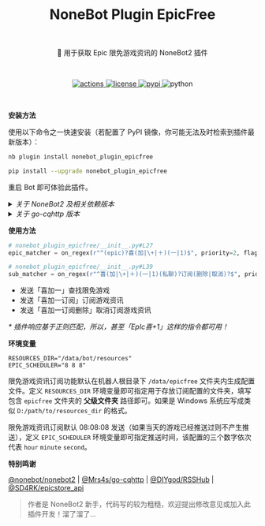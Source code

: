 <h1 align="center">NoneBot Plugin EpicFree</h1></br>


<p align="center">🤖 用于获取 Epic 限免游戏资讯的 NoneBot2 插件</p></br>


<p align="center">
  <a href="https://github.com/monsterxcn/nonebot_plugin_epicfree/actions">
    <img src="https://img.shields.io/github/actions/workflow/status/monsterxcn/nonebot_plugin_epicfree/publish.yml?branch=main&style=flat-square" alt="actions">
  </a>
  <a href="https://raw.githubusercontent.com/monsterxcn/nonebot_plugin_epicfree/master/LICENSE">
    <img src="https://img.shields.io/github/license/monsterxcn/nonebot_plugin_epicfree?style=flat-square" alt="license">
  </a>
  <a href="https://pypi.python.org/pypi/nonebot_plugin_epicfree">
    <img src="https://img.shields.io/pypi/v/nonebot_plugin_epicfree?style=flat-square" alt="pypi">
  </a>
  <img src="https://img.shields.io/badge/python-3.8+-blue?style=flat-square" alt="python"><br />
</p></br>


**安装方法**


使用以下命令之一快速安装（若配置了 PyPI 镜像，你可能无法及时检索到插件最新版本）：


``` zsh
nb plugin install nonebot_plugin_epicfree

pip install --upgrade nonebot_plugin_epicfree
```


重启 Bot 即可体验此插件。


<details><summary><i>关于 NoneBot2 及相关依赖版本</i></summary></br>


在已淘汰的 NoneBot2 适配器 [nonebot-adapter-cqhttp](https://pypi.org/project/nonebot-adapter-cqhttp/) 下，切记不要使用 `pip` 或 `nb_cli` 安装此插件。通过拷贝文件夹 `nonebot_plugin_epicfree` 至 NoneBot2 插件目录、手动安装 `nonebot-plugin-apscheduler` 和 `httpx` 依赖的方式仍可正常启用此插件。在未来某个版本会完全移除该适配器支持，请尽快升级至 [nonebot-adapter-onebot](https://pypi.org/project/nonebot-adapter-onebot/)。


</details>


<details><summary><i>关于 go-cqhttp 版本</i></summary></br>


插件发送消息依赖 [@Mrs4s/go-cqhttp](https://github.com/Mrs4s/go-cqhttp) 的合并转发接口，如需启用私聊响应请务必安装 [v1.0.0-rc2](https://github.com/Mrs4s/go-cqhttp/releases/tag/v1.0.0-rc2) 以上版本的 go-cqhttp。


</details>


**使用方法**


```python
# nonebot_plugin_epicfree/__init__.py#L27
epic_matcher = on_regex(r"^(epic)?喜(加|\+|＋)(一|1)$", priority=2, flags=IGNORECASE)

# nonebot_plugin_epicfree/__init__.py#L39
sub_matcher = on_regex(r"^喜(加|\+|＋)(一|1)(私聊)?订阅(删除|取消)?$", priority=1)
```


 - 发送「喜加一」查找限免游戏
 - 发送「喜加一订阅」订阅游戏资讯
 - 发送「喜加一订阅删除」取消订阅游戏资讯


*\* 插件响应基于正则匹配，所以，甚至「EpIc喜+1」这样的指令都可用！*


**环境变量**


```
RESOURCES_DIR="/data/bot/resources"
EPIC_SCHEDULER="8 8 8"
```


限免游戏资讯订阅功能默认在机器人根目录下 `/data/epicfree` 文件夹内生成配置文件。定义 `RESOURCES_DIR` 环境变量即可指定用于存放订阅配置的文件夹，填写包含 `epicfree` 文件夹的 **父级文件夹** 路径即可。如果是 Windows 系统应写成类似 `D:/path/to/resources_dir` 的格式。

限免游戏资讯订阅默认 08:08:08 发送（如果当天的游戏已经推送过则不产生推送），定义 `EPIC_SCHEDULER` 环境变量即可指定推送时间，该配置的三个数字依次代表 `hour` `minute` `second`。


**特别鸣谢**


[@nonebot/nonebot2](https://github.com/nonebot/nonebot2/) | [@Mrs4s/go-cqhttp](https://github.com/Mrs4s/go-cqhttp) | [@DIYgod/RSSHub](https://github.com/DIYgod/RSSHub) | [@SD4RK/epicstore_api](https://github.com/SD4RK/epicstore_api)


> 作者是 NoneBot2 新手，代码写的较为粗糙，欢迎提出修改意见或加入此插件开发！溜了溜了...
